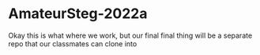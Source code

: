 # AmateurSteg-2022a
Okay this is what where we work, but our final final thing will be a separate repo that our classmates can clone into
